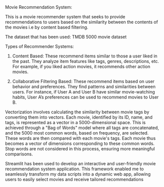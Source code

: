 
Movie Recommendation System:

This is a movie recommender system that seeks to provide recommendations to users based on the similarity between the contents of the movies i.e by content based filtering.

The dataset that has been used: TMDB 5000 movie dataset 

Types of Recommender Systems:
1. Content Based:
   These recommend items similar to those a user liked in the past.
   They analyze item features like tags, genres, descriptions, etc.
   For example, if you liked action movies, it recommends other action movies.
   
3. Collaborative Filtering Based:
   These recommend items based on user behavior and preferences.
   They find patterns and similarities between users.
   For instance, if User A and User B have similar movie-watching habits, User A’s preferences can be used to recommend 
   movies to User B.


Vectorization involves calculating the similarity between movie tags by converting them into vectors. Each movie, identified by its ID, name, and tags, is represented as a vector in a 5000-dimensional space. This is achieved through a "Bag of Words" model where all tags are concatenated, and the 5000 most common words, based on frequency, are selected. These words are then compared with each movie's tags. Each movie thus becomes a vector of dimensions corresponding to these common words. Stop words are not considered in this process, ensuring more meaningful comparisons.

Streamlit has been used to develop an interactive and user-friendly movie recommendation system application. This framework enabled me to seamlessly transform my data scripts into a dynamic web app, allowing users to easily select movies and receive tailored recommendations
